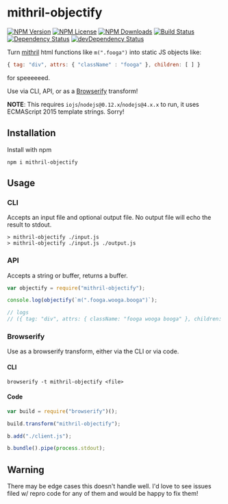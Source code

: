 mithril-objectify
=================
[![NPM Version](https://img.shields.io/npm/v/mithril-objectify.svg)](https://www.npmjs.com/package/mithril-objectify)
[![NPM License](https://img.shields.io/npm/l/mithril-objectify.svg)](https://www.npmjs.com/package/mithril-objectify)
[![NPM Downloads](https://img.shields.io/npm/dm/mithril-objectify.svg)](https://www.npmjs.com/package/mithril-objectify)
[![Build Status](https://img.shields.io/travis/tivac/mithril-objectify.svg)](https://travis-ci.org/tivac/mithril-objectify)
[![Dependency Status](https://img.shields.io/david/tivac/mithril-objectify.svg)](https://david-dm.org/tivac/mithril-objectify)
[![devDependency Status](https://img.shields.io/david/dev/tivac/mithril-objectify.svg)](https://david-dm.org/tivac/mithril-objectify#info=devDependencies)


Turn [mithril](http://mithril.js.org) html functions like `m(".fooga")` into static JS objects like:

```js
{ tag: "div", attrs: { "className" : "fooga" }, children: [ ] }
```

for speeeeeed.

Use via CLI, API, or as a [Browserify](http://browserify.org/) transform!

**NOTE**: This requires `iojs`/`nodejs@0.12.x`/`nodejs@4.x.x` to run, it uses ECMAScript 2015 template strings. Sorry!

## Installation

Install with npm

`npm i mithril-objectify`

## Usage

### CLI

Accepts an input file and optional output file. No output file will echo the result to stdout.

```
> mithril-objectify ./input.js
> mithril-objectify ./input.js ./output.js
```

### API

Accepts a string or buffer, returns a buffer.

```js
var objectify = require("mithril-objectify");

console.log(objectify(`m(".fooga.wooga.booga")`);

// logs
// ({ tag: "div", attrs: { className: "fooga wooga booga" }, children: [ ] })
```

### Browserify

Use as a browserify transform, either via the CLI or via code.

#### CLI
`browserify -t mithril-objectify <file>`

#### Code
```js
var build = require("browserify")();

build.transform("mithril-objectify");

b.add("./client.js");

b.bundle().pipe(process.stdout);
```

## Warning

There may be edge cases this doesn't handle well. I'd love to see issues filed w/ repro code for any of them and would be happy to fix them!
